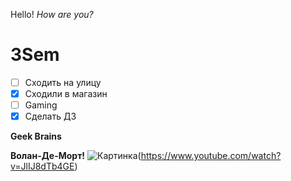 Hello!
*How are you?*
# 3Sem

* [ ] Сходить на улицу
* [x] Сходили в магазин
* [ ] Gaming
* [x] Сделать ДЗ

**Geek Brains**

**Волан-Де-Морт!**
![Картинка](https://peopletalk.ru/wp-content/uploads/2020/01/575640_volandemort_pozhirateli_smerti.jpg)(https://www.youtube.com/watch?v=JlIJ8dTb4GE)


